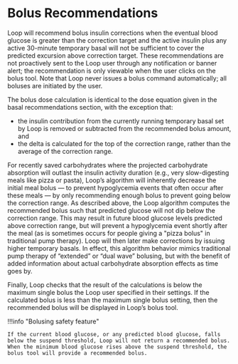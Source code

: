 # Bolus Recommendations

Loop will recommend bolus insulin corrections when the eventual blood glucose is greater than the correction target and the active insulin plus any active 30-minute temporary basal will not be sufficient to cover the predicted excursion above correction target. These recommendations are not proactively sent to the Loop user through any notification or banner alert; the recommendation is only viewable when the user clicks on the bolus tool. Note that Loop never issues a bolus command automatically; all boluses are initiated by the user.

The bolus dose calculation is identical to the dose equation given in the basal recommendations section, with the exception that:

* the insulin contribution from the currently running temporary basal set by Loop is removed or subtracted from the recommended bolus amount, and
* the delta is calculated for the top of the correction range, rather than the average of the correction range.

For recently saved carbohydrates where the projected carbohydrate absorption will outlast the insulin activity duration (e.g., very slow-digesting meals like pizza or pasta), Loop’s algorithm will inherently decrease the initial meal bolus — to prevent hypoglycemia events that often occur after these meals — by only recommending enough bolus to prevent going below the correction range. As described above, the Loop algorithm computes the recommended bolus such that predicted glucose will not dip below the correction range. This may result in future blood glucose levels predicted above correction range, but will prevent a hypoglycemia event shortly after the meal (as is sometimes occurs for people giving a "pizza bolus" in traditional pump therapy). Loop will then later make corrections by issuing higher temporary basals. In effect, this algorithm behavior mimics traditional pump therapy of “extended” or “dual wave” bolusing, but with the benefit of added information about actual carbohydrate absorption effects as time goes by.

Finally, Loop checks that the result of the calculations is below the maximum single bolus the Loop user specified in their settings. If the calculated bolus is less than the maximum single bolus setting, then the recommended bolus will be displayed in Loop’s bolus tool.

!!!info "Bolusing safety feature"

    If the current blood glucose, or any predicted blood glucose, falls below the suspend threshold, Loop will not return a recommended bolus. When the minimum blood glucose rises above the suspend threshold, the bolus tool will provide a recommended bolus.

